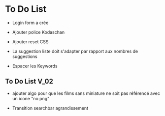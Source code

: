 # To Do List

- Login form a crée

- Ajouter police Kodaschan

- Ajouter reset CSS

- La suggestion liste doit s'adapter par rapport aux nombres de suggestions  

- Espacer les Keywords

## To Do List V_02

- ajouter algo pour que les films sans miniature ne soit pas référencé avec un icone "no png"

- Transition searchbar agrandissement

